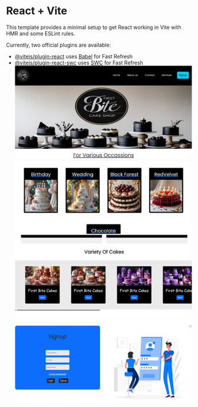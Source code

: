 # React + Vite

This template provides a minimal setup to get React working in Vite with HMR and some ESLint rules.

Currently, two official plugins are available:

- [@vitejs/plugin-react](https://github.com/vitejs/vite-plugin-react/blob/main/packages/plugin-react/README.md) uses [Babel](https://babeljs.io/) for Fast Refresh
- [@vitejs/plugin-react-swc](https://github.com/vitejs/vite-plugin-react-swc) uses [SWC](https://swc.rs/) for Fast Refresh
![image alt](https://github.com/Divyanshbharbat/firstbitecakeshop/blob/33e29dd38c4b518738cb820580d8761588352075/Screenshot%202025-02-02%20212352.png)
![image alt](https://github.com/Divyanshbharbat/firstbitecakeshop/blob/3db9f3d513cafc8aca99108c3aeb331f90b6689a/Screenshot%202025-02-02%20212426.png)
![image alt](https://github.com/Divyanshbharbat/firstbitecakeshop/blob/31b7ac7c5873bd4c4dc16b9ffc5b58b8a0c5f3ba/Screenshot%202025-02-02%20212449.png)
![image alt](https://github.com/Divyanshbharbat/firstbitecakeshop/blob/d00a139587fe9ea20f7399da3925e06d05387331/Screenshot%202025-02-02%20212517.png)
